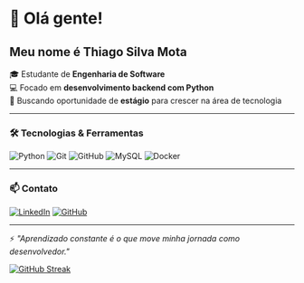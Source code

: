 # 👋 Olá gente! 

## Meu nome é Thiago  Silva Mota

🎓 Estudante de **Engenharia de Software**  
💻 Focado em **desenvolvimento backend com Python**  
🚀 Buscando oportunidade de **estágio** para crescer na área de tecnologia  

---

### 🛠 Tecnologias & Ferramentas

![Python](https://img.shields.io/badge/Python-3776AB?style=for-the-badge&logo=python&logoColor=white)
![Git](https://img.shields.io/badge/Git-F05032?style=for-the-badge&logo=git&logoColor=white)
![GitHub](https://img.shields.io/badge/GitHub-181717?style=for-the-badge&logo=github&logoColor=white)
![MySQL](https://img.shields.io/badge/MySQL-4479A1?style=for-the-badge&logo=mysql&logoColor=white)
![Docker](https://img.shields.io/badge/Docker-2496ED?style=for-the-badge&logo=docker&logoColor=white)

---

### 📫 Contato

[![LinkedIn](https://img.shields.io/badge/linkedin-%230077B5.svg?style=for-the-badge&logo=linkedin&logoColor=white)](https://www.linkedin.com/in/thiago-mota-b4819b2a9)
[![GitHub](https://img.shields.io/badge/github-%23121011.svg?style=for-the-badge&logo=github&logoColor=white)]([https://www.linkedin.com/in/thiago-mota-b4819b2a9](https://github.com/TyMota))

---

⚡ *"Aprendizado constante é o que move minha jornada como desenvolvedor."*

[![GitHub Streak](https://github-readme-streak-stats.herokuapp.com/?user=TyMota&theme=blue-green)](https://github.com/TyMota)


